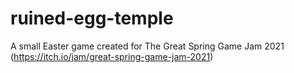 # ruined-egg-temple
A small Easter game created for The Great Spring Game Jam 2021 (https://itch.io/jam/great-spring-game-jam-2021)
